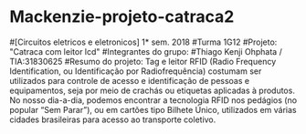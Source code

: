 # Mackenzie-projeto-catraca2
#[Circuitos eletricos e eletronicos] 1* sem. 2018
#Turma 1G12
#Projeto: "Catraca com leitor lcd"
#Integrantes do grupo:
#Thiago Kenji Ohphata / TIA:31830625
#Resumo do projeto: Tag e leitor RFID (Radio Frequency Identification, ou Identificação por Radiofrequência) costumam ser utilizados para controle de acesso e identificação de pessoas e equipamentos, seja por meio de crachás ou etiquetas aplicadas à produtos. No nosso dia-a-dia, podemos encontrar a tecnologia RFID nos pedágios (no popular “Sem Parar”), ou em cartões tipo Bilhete Único, utilizados em várias cidades brasileiras para acesso ao transporte coletivo.
